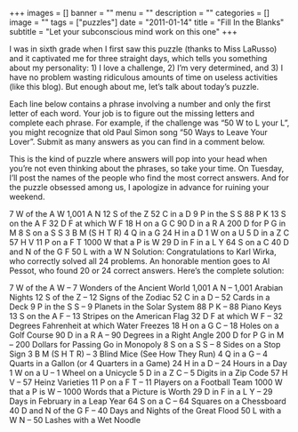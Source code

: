 +++
images = []
banner = ""
menu = ""
description = ""
categories = []
image = ""
tags = ["puzzles"]
date = "2011-01-14"
title = "Fill In the Blanks"
subtitle = "Let your subconscious mind work on this one"
+++

I was in sixth grade when I first saw this puzzle (thanks to Miss LaRusso) and it captivated me for three straight days, which tells you something about my personality: 1) I love a challenge, 2) I’m very determined, and 3) I have no problem wasting ridiculous amounts of time on useless activities (like this blog). But enough about me, let’s talk about today’s puzzle.

Each line below contains a phrase involving a number and only the first letter of each word. Your job is to figure out the missing letters and complete each phrase. For example, if the challenge was “50 W to L your L”, you might recognize that old Paul Simon song “50 Ways to Leave Your Lover”. Submit as many answers as you can find in a comment below.

This is the kind of puzzle where answers will pop into your head when you’re not even thinking about the phrases, so take your time. On Tuesday, I’ll post the names of the people who find the most correct answers. And for the puzzle obsessed among us, I apologize in advance for ruining your weekend.

7 W of the A W
1,001 A N
12 S of the Z
52 C in a D
9 P in the S S
88 P K
13 S on the A F
32 D F at which W F
18 H on a G C
90 D in a R A
200 D for P G in M
8 S on a S S
3 B M (S H T R)
4 Q in a G
24 H in a D
1 W on a U
5 D in a Z C
57 H V
11 P on a F T
1000 W that a P is W
29 D in F in a L Y
64 S on a C
40 D and N of the G F
50 L with a W N
Solution: Congratulations to Karl Wirka, who correctly solved all 24 problems. An honorable mention goes to Al Pessot, who found 20 or 24 correct answers. Here’s the complete solution:

7 W of the A W – 7 Wonders of the Ancient World
1,001 A N – 1,001 Arabian Nights
12 S of the Z – 12 Signs of the Zodiac
52 C in a D – 52 Cards in a Deck
9 P in the S S – 9 Planets in the Solar System
88 P K – 88 Piano Keys
13 S on the A F – 13 Stripes on the American Flag
32 D F at which W F – 32 Degrees Fahrenheit at which Water Freezes
18 H on a G C – 18 Holes on a Golf Course
90 D in a R A – 90 Degrees in a Right Angle
200 D for P G in M – 200 Dollars for Passing Go in Monopoly
8 S on a S S – 8 Sides on a Stop Sign
3 B M (S H T R) – 3 Blind Mice (See How They Run)
4 Q in a G – 4 Quarts in a Gallon (or 4 Quarters in a Game)
24 H in a D – 24 Hours in a Day
1 W on a U – 1 Wheel on a Unicycle
5 D in a Z C – 5 Digits in a Zip Code
57 H V – 57 Heinz Varieties
11 P on a F T – 11 Players on a Football Team
1000 W that a P is W – 1000 Words that a Picture is Worth
29 D in F in a L Y – 29 Days in February in a Leap Year
64 S on a C – 64 Squares on a Chessboard
40 D and N of the G F – 40 Days and Nights of the Great Flood
50 L with a W N – 50 Lashes with a Wet Noodle

